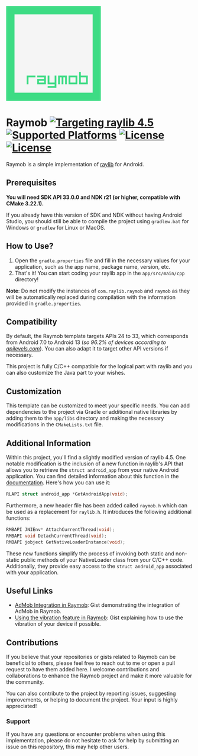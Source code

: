 <img src="app/src/main/ic_launcher-playstore.png" alt="raymob icon" width="256" height="256">

# Raymob [![Targeting raylib 4.5](https://img.shields.io/badge/raylib-4.5-3DDC84)](https://raylib.com) [![Supported Platforms](https://img.shields.io/badge/Platform-Android-3DDC84)](https://developer.android.com/) [![License](https://img.shields.io/badge/license-MIT-blue.svg)](LICENSE) [![License](https://img.shields.io/badge/license-zlib%2Flibpng-blue.svg)](LICENSE)

Raymob is a simple implementation of [raylib](https://www.raylib.com/) for Android.

## Prerequisites

**You will need SDK API 33.0.0 and NDK r21 (or higher, compatible with CMake 3.22.1).**

If you already have this version of SDK and NDK without having Android Studio, you should still be able to compile the project using `gradlew.bat` for Windows or `gradlew` for Linux or MacOS.

## How to Use?

1. Open the `gradle.properties` file and fill in the necessary values for your application, such as the app name, package name, version, etc.
2. That's it! You can start coding your raylib app in the `app/src/main/cpp` directory!

**Note**: Do not modify the instances of `com.raylib.raymob` and `raymob` as they will be automatically replaced during compilation with the information provided in `gradle.properties`.

## Compatibility

By default, the Raymob template targets APIs 24 to 33, which corresponds from Android 7.0 to Android 13 (_so 96.2% of devices according to [apilevels.com](https://apilevels.com/)_). You can also adapt it to target other API versions if necessary.

This project is fully C/C++ compatible for the logical part with raylib and you can also customize the Java part to your wishes.

## Customization

This template can be customized to meet your specific needs. You can add dependencies to the project via Gradle or additional native libraries by adding them to the `app/libs` directory and making the necessary modifications in the `CMakeLists.txt` file.

## Additional Information

Within this project, you'll find a slightly modified version of raylib 4.5. One notable modification is the inclusion of a new function in raylib's API that allows you to retrieve the `struct android_app` from your native Android application. You can find detailed information about this function in the [documentation](https://developer.android.com/reference/games/game-activity/structandroid/app). Here's how you can use it:

```c
RLAPI struct android_app *GetAndroidApp(void);
```

Furthermore, a new header file has been added called `raymob.h` which can be used as a replacement for `raylib.h`. It introduces the following additional functions:

```c
RMBAPI JNIEnv* AttachCurrentThread(void);
RMBAPI void DetachCurrentThread(void);
RMBAPI jobject GetNativeLoaderInstance(void);
```

These new functions simplify the process of invoking both static and non-static public methods of your NativeLoader class from your C/C++ code. Additionally, they provide easy access to the `struct android_app` associated with your application.

## Useful Links

- [AdMob Integration in Raymob](https://gist.github.com/Bigfoot71/b3a658458ece93ddcb06f4c78f85076a): Gist demonstrating the integration of AdMob in Raymob.
- [Using the vibration feature in Raymob](https://gist.github.com/Bigfoot71/2c89864354a9254ce555f2eca1961590): Gist explaining how to use the vibration of your device if possible.

## Contributions

If you believe that your repositories or gists related to Raymob can be beneficial to others, please feel free to reach out to me or open a pull request to have them added here.
I welcome contributions and collaborations to enhance the Raymob project and make it more valuable for the community.

You can also contribute to the project by reporting issues, suggesting improvements, or helping to document the project. Your input is highly appreciated!

### Support

If you have any questions or encounter problems when using this implementation, please do not hesitate to ask for help by submitting an issue on this repository, this may help other users.
